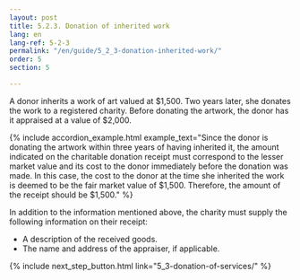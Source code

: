 ```yaml
---
layout: post
title: 5.2.3. Donation of inherited work
lang: en
lang-ref: 5-2-3
permalink: "/en/guide/5_2_3-donation-inherited-work/"
order: 5
section: 5

---
```

A donor inherits a work of art valued at $1,500. Two years later, she donates the work to a registered charity. Before donating the artwork, the donor has it appraised at a value of $2,000.

{% include accordion_example.html
example_text="Since the donor is donating the artwork within three years of having inherited it, the amount indicated on the charitable donation receipt must correspond to the lesser market value and its cost to the donor immediately before the donation was made. In this case, the cost to the donor at the time she inherited the work is deemed to be the fair market value of $1,500. Therefore, the amount of the receipt should be $1,500."
%}

In addition to the information mentioned above, the charity must supply the following information on their receipt:

* A description of the received goods.
* The name and address of the appraiser, if applicable.

{% include next_step_button.html link="5_3-donation-of-services/" %}